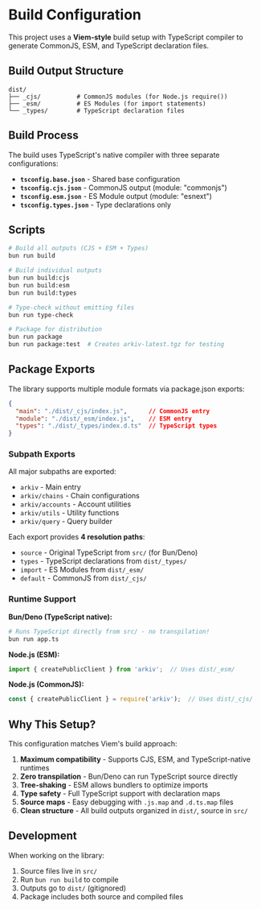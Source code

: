 # Build Configuration

This project uses a **Viem-style** build setup with TypeScript compiler to generate CommonJS, ESM, and TypeScript declaration files.

## Build Output Structure

```
dist/
├── _cjs/          # CommonJS modules (for Node.js require())
├── _esm/          # ES Modules (for import statements)
└── _types/        # TypeScript declaration files
```

## Build Process

The build uses TypeScript's native compiler with three separate configurations:

- **`tsconfig.base.json`** - Shared base configuration
- **`tsconfig.cjs.json`** - CommonJS output (module: "commonjs")
- **`tsconfig.esm.json`** - ES Module output (module: "esnext")
- **`tsconfig.types.json`** - Type declarations only

## Scripts

```bash
# Build all outputs (CJS + ESM + Types)
bun run build

# Build individual outputs
bun run build:cjs
bun run build:esm
bun run build:types

# Type-check without emitting files
bun run type-check

# Package for distribution
bun run package
bun run package:test  # Creates arkiv-latest.tgz for testing
```

## Package Exports

The library supports multiple module formats via package.json exports:

```json
{
  "main": "./dist/_cjs/index.js",      // CommonJS entry
  "module": "./dist/_esm/index.js",    // ESM entry
  "types": "./dist/_types/index.d.ts"  // TypeScript types
}
```

### Subpath Exports

All major subpaths are exported:
- `arkiv` - Main entry
- `arkiv/chains` - Chain configurations
- `arkiv/accounts` - Account utilities
- `arkiv/utils` - Utility functions
- `arkiv/query` - Query builder

Each export provides **4 resolution paths**:
- `source` - Original TypeScript from `src/` (for Bun/Deno)
- `types` - TypeScript declarations from `dist/_types/`
- `import` - ES Modules from `dist/_esm/`
- `default` - CommonJS from `dist/_cjs/`

### Runtime Support

**Bun/Deno (TypeScript native):**
```bash
# Runs TypeScript directly from src/ - no transpilation!
bun run app.ts
```

**Node.js (ESM):**
```javascript
import { createPublicClient } from 'arkiv';  // Uses dist/_esm/
```

**Node.js (CommonJS):**
```javascript
const { createPublicClient } = require('arkiv');  // Uses dist/_cjs/
```

## Why This Setup?

This configuration matches Viem's build approach:
1. **Maximum compatibility** - Supports CJS, ESM, and TypeScript-native runtimes
2. **Zero transpilation** - Bun/Deno can run TypeScript source directly
3. **Tree-shaking** - ESM allows bundlers to optimize imports
4. **Type safety** - Full TypeScript support with declaration maps
5. **Source maps** - Easy debugging with `.js.map` and `.d.ts.map` files
6. **Clean structure** - All build outputs organized in `dist/`, source in `src/`

## Development

When working on the library:

1. Source files live in `src/`
2. Run `bun run build` to compile
3. Outputs go to `dist/` (gitignored)
4. Package includes both source and compiled files

